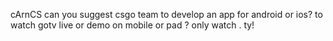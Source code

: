 cArnCS  can you suggest csgo team to develop an app for android or ios? to watch gotv live or demo on mobile or pad ? only watch . ty! ​​​​